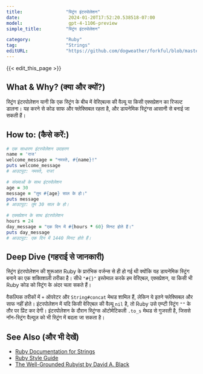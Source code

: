 ```yaml
---
title:                "स्ट्रिंग इंटरपोलेशन"
date:                  2024-01-20T17:52:20.538518-07:00
model:                 gpt-4-1106-preview
simple_title:         "स्ट्रिंग इंटरपोलेशन"

category:             "Ruby"
tag:                  "Strings"
editURL:              "https://github.com/dogweather/forkful/blob/master/content/hi/ruby/interpolating-a-string.md"
---
```


{{< edit_this_page >}}

## What & Why? (क्या और क्यों?)

स्ट्रिंग इंटरपोलेशन यानी कि एक स्ट्रिंग के बीच में वेरिएबल्स की वैल्यू या किसी एक्सप्रेशन का रिजल्ट डालना। यह करने से कोड साफ और फ्लेक्सिबल रहता है, और डायनेमिक स्ट्रिंग्स आसानी से बनाई जा सकती हैं।

## How to: (कैसे करें:)

```ruby
# एक साधारण इंटरपोलेशन उदाहरण
name = 'राज'
welcome_message = "नमस्ते, #{name}!"
puts welcome_message
# आउटपुट: नमस्ते, राज!

# संख्याओं के साथ इंटरपोलेशन
age = 30
message = "तुम #{age} साल के हो।"
puts message
# आउटपुट: तुम 30 साल के हो।

# एक्सप्रेशन के साथ इंटरपोलेशन
hours = 24
day_message = "एक दिन में #{hours * 60} मिनट होते हैं।"
puts day_message
# आउटपुट: एक दिन में 1440 मिनट होते हैं।
```

## Deep Dive (गहराई से जानकारी)

स्ट्रिंग इंटरपोलेशन की शुरूआत Ruby के प्रारंभिक वर्जन्स से ही हो गई थी क्योंकि यह डायनेमिक स्ट्रिंग बनाने का एक शक्तिशाली तरीका है। सीधे `"#{}"` इस्तेमाल करके हम वेरिएबल, एक्सप्रेशन, या किसी भी Ruby कोड को स्ट्रिंग के अंदर चला सकते हैं।

वैकल्पिक तरीकों में `+` ऑपरेटर और `String#concat` मेथड शामिल हैं, लेकिन ये इतने फ्लेक्सिबल और साफ नहीं होते। इंटरपोलेशन में यदि किसी वेरिएबल की वैल्यू `nil` है, तो Ruby उसे एम्प्टी स्ट्रिंग `""` के तौर पर प्रिंट कर देगी। इंटरपोलेशन के दौरान स्ट्रिंग्स ऑटोमेटिकली `.to_s` मेथड से गुजरती है, जिससे नॉन-स्ट्रिंग वैल्यूज़ को भी स्ट्रिंग में बदला जा सकता है।

## See Also (और भी देखें)

- [Ruby Documentation for Strings](https://ruby-doc.org/core-3.1.2/String.html)
- [Ruby Style Guide](https://rubystyle.guide/#string-interpolation)
- [The Well-Grounded Rubyist by David A. Black](https://www.manning.com/books/the-well-grounded-rubyist)
